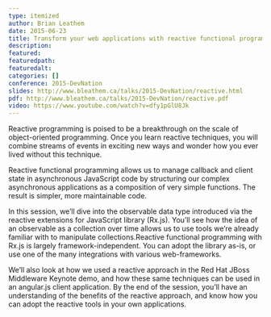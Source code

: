 ```yaml
---
type: itemized
author: Brian Leathem
date: 2015-06-23
title: Transform your web applications with reactive functional programming
description:
featured:
featuredpath:
featuredalt:
categories: []
conference: 2015-DevNation
slides: http://www.bleathem.ca/talks/2015-DevNation/reactive.html
pdf: http://www.bleathem.ca/talks/2015-DevNation/reactive.pdf
video: https://www.youtube.com/watch?v=dfy1pGlU8Jk
---
```

Reactive programming is poised to be a breakthrough on the scale of object-oriented programming. Once you learn reactive techniques, you will combine streams of events in exciting new ways and wonder how you ever lived without this technique.

Reactive functional programming allows us to manage callback and client state in asynchronous JavaScript code by structuring our complex asynchronous applications as a composition of very simple functions. The result is simpler, more maintainable code.

In this session, we’ll dive into the observable data type introduced via the reactive extensions for JavaScript library (Rx.js). You’ll see how the idea of an observable as a collection over time allows us to use tools we’re already familiar with to manipulate collections.Reactive functional programming with Rx.js is largely framework-independent.
You can adopt the library as-is, or use one of the many integrations with various web-frameworks.

We’ll also look at how we used a reactive approach in the Red Hat JBoss Middleware Keynote demo, and how these same techniques can be used in an angular.js client application. By the end of the session, you’ll have an understanding of the benefits of the reactive approach, and know how you can adopt the reactive tools in your own applications.
